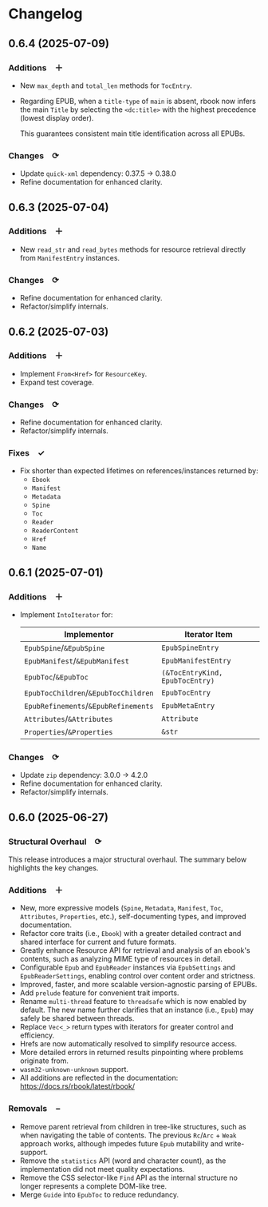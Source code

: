 # Changelog

## 0.6.4 (2025-07-09)
### Additions　**＋**
- New `max_depth` and `total_len` methods for `TocEntry`.
- Regarding EPUB, when a `title-type` of `main` is absent, rbook now infers the main `Title`
  by selecting the `<dc:title>` with the highest precedence (lowest display order).

  This guarantees consistent main title identification across all EPUBs.

### Changes　**⟳**
- Update `quick-xml` dependency: 0.37.5 → 0.38.0
- Refine documentation for enhanced clarity.

## 0.6.3 (2025-07-04)
### Additions　**＋**
- New `read_str` and `read_bytes` methods for resource retrieval directly from `ManifestEntry` instances.

### Changes　**⟳**
- Refine documentation for enhanced clarity.
- Refactor/simplify internals.

## 0.6.2 (2025-07-03)
### Additions　**＋**
- Implement `From<Href>` for `ResourceKey`.
- Expand test coverage.

### Changes　**⟳**
- Refine documentation for enhanced clarity.
- Refactor/simplify internals.

### Fixes　**✓**
- Fix shorter than expected lifetimes on references/instances returned by: 
  - `Ebook`
  - `Manifest`
  - `Metadata`
  - `Spine`
  - `Toc`
  - `Reader`
  - `ReaderContent`
  - `Href`
  - `Name`

## 0.6.1 (2025-07-01)
### Additions　**＋**
- Implement `IntoIterator` for:

  | Implementor                          | Iterator Item                   |
  |--------------------------------------|---------------------------------|
  | `EpubSpine`/`&EpubSpine`             | `EpubSpineEntry`                |
  | `EpubManifest`/`&EpubManifest`       | `EpubManifestEntry`             |
  | `EpubToc`/`&EpubToc`                 | `(&TocEntryKind, EpubTocEntry)` |
  | `EpubTocChildren`/`&EpubTocChildren` | `EpubTocEntry`                  |
  | `EpubRefinements`/`&EpubRefinements` | `EpubMetaEntry`                 |
  | `Attributes`/`&Attributes`           | `Attribute`                     |
  | `Properties`/`&Properties`           | `&str`                          |

### Changes　**⟳**
- Update `zip` dependency: 3.0.0 → 4.2.0
- Refine documentation for enhanced clarity.
- Refactor/simplify internals.

## 0.6.0 (2025-06-27)
### Structural Overhaul　**⟳**
This release introduces a major structural overhaul. 
The summary below highlights the key changes.

### Additions　**＋**
- New, more expressive models (`Spine`, `Metadata`, `Manifest`, `Toc`, `Attributes`, `Properties`, etc.), 
  self-documenting types, and improved documentation.
- Refactor core traits (i.e., `Ebook`) with a greater detailed contract and shared interface for current and future formats.
- Greatly enhance Resource API for retrieval and analysis of an ebook's contents, 
  such as analyzing MIME type of resources in detail.
- Configurable `Epub` and `EpubReader` instances via `EpubSettings` and `EpubReaderSettings`, 
  enabling control over content order and strictness.
- Improved, faster, and more scalable version-agnostic parsing of EPUBs.
- Add `prelude` feature for convenient trait imports.
- Rename `multi-thread` feature to `threadsafe` which is now enabled by default.
  The new name further clarifies that an instance (i.e., `Epub`) may safely be shared between threads.
- Replace `Vec<_>` return types with iterators for greater control and efficiency.
- Hrefs are now automatically resolved to simplify resource access.
- More detailed errors in returned results pinpointing where problems originate from.
- `wasm32-unknown-unknown` support.
- All additions are reflected in the documentation: https://docs.rs/rbook/latest/rbook/

### Removals　**−**
- Remove parent retrieval from children in tree-like structures, such as when navigating the table of contents. 
  The previous `Rc`/`Arc` + `Weak` approach works, although impedes future `Epub` mutability and write-support.
- Remove the `statistics` API (word and character count), as the implementation did not meet quality expectations.
- Remove the CSS selector-like `Find` API as the internal structure no longer represents a complete DOM-like tree.
- Merge `Guide` into `EpubToc` to reduce redundancy.
